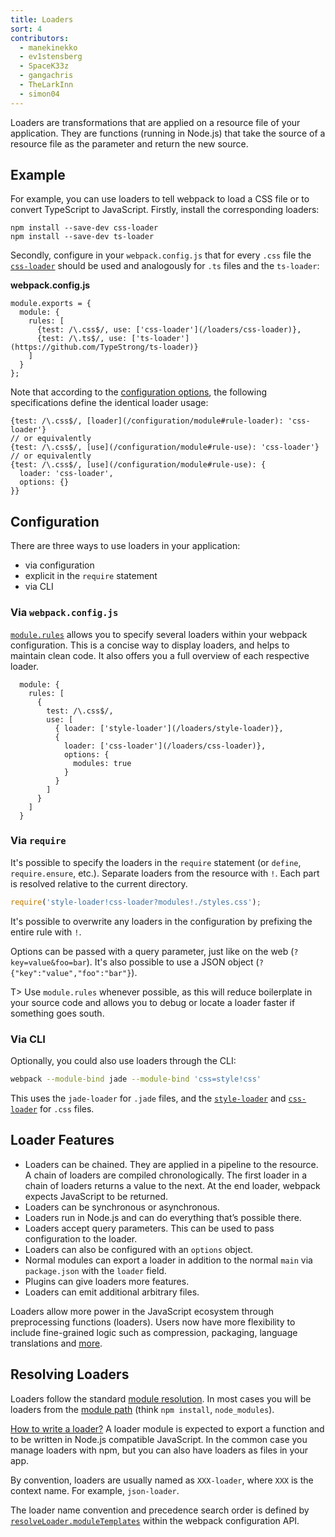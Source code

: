 ```yaml
---
title: Loaders
sort: 4
contributors:
  - manekinekko
  - ev1stensberg
  - SpaceK33z
  - gangachris
  - TheLarkInn
  - simon04
---
```


Loaders are transformations that are applied on a resource file of your application. They are functions (running in Node.js) that take the source of a resource file as the parameter and return the new source.

## Example

For example, you can use loaders to tell webpack to load a CSS file or to convert TypeScript to JavaScript. Firstly, install the corresponding loaders:

```
npm install --save-dev css-loader
npm install --save-dev ts-loader
```

Secondly, configure in your `webpack.config.js` that for every `.css` file the [`css-loader`](/loaders/css-loader) should be used and analogously for `.ts` files and the `ts-loader`:

**webpack.config.js**

```js-with-links-with-details
module.exports = {
  module: {
    rules: [
      {test: /\.css$/, use: ['css-loader'](/loaders/css-loader)},
      {test: /\.ts$/, use: ['ts-loader'](https://github.com/TypeStrong/ts-loader)}
    ]
  }
};
```

Note that according to the [configuration options](/configuration#options), the following specifications define the identical loader usage:

```js-with-links-with-details
{test: /\.css$/, [loader](/configuration/module#rule-loader): 'css-loader'}
// or equivalently
{test: /\.css$/, [use](/configuration/module#rule-use): 'css-loader'}
// or equivalently
{test: /\.css$/, [use](/configuration/module#rule-use): {
  loader: 'css-loader',
  options: {}
}}
```

## Configuration

There are three ways to use loaders in your application:

* via configuration
* explicit in the `require` statement
* via CLI

### Via `webpack.config.js`

[`module.rules`](https://webpack.js.org/configuration/module/#module-rules) allows you to specify several loaders within your webpack configuration.
This is a concise way to display loaders, and helps to maintain clean code. It also offers you a full overview of each respective loader.

```js-with-links-with-details
  module: {
    rules: [
      {
        test: /\.css$/,
        use: [
          { loader: ['style-loader'](/loaders/style-loader)},
          {
            loader: ['css-loader'](/loaders/css-loader)},
            options: {
              modules: true
            }
          }
        ]
      }
    ]
  }
```

### Via `require`

It's possible to specify the loaders in the `require` statement (or `define`, `require.ensure`, etc.). Separate loaders from the resource with `!`. Each part is resolved relative to the current directory.

```js
require('style-loader!css-loader?modules!./styles.css');
```

It's possible to overwrite any loaders in the configuration by prefixing the entire rule with `!`.

Options can be passed with a query parameter, just like on the web (`?key=value&foo=bar`). It's also possible to use a JSON object (`?{"key":"value","foo":"bar"}`).

T> Use `module.rules` whenever possible, as this will reduce boilerplate in your source code and allows you to debug or locate a loader faster if something goes south.

### Via CLI

Optionally, you could also use loaders through the CLI:

```sh
webpack --module-bind jade --module-bind 'css=style!css'
```

This uses the `jade-loader` for `.jade` files, and the [`style-loader`](/loaders/style-loader) and [`css-loader`](/loaders/css-loader) for `.css` files.

## Loader Features

* Loaders can be chained. They are applied in a pipeline to the resource. A chain of loaders are compiled chronologically. The first loader in a chain of loaders returns a value to the next. At the end loader, webpack expects JavaScript to be returned.
* Loaders can be synchronous or asynchronous.
* Loaders run in Node.js and can do everything that’s possible there.
* Loaders accept query parameters. This can be used to pass configuration to the loader.
* Loaders can also be configured with an `options` object.
* Normal modules can export a loader in addition to the normal `main` via `package.json` with the `loader` field.
* Plugins can give loaders more features.
* Loaders can emit additional arbitrary files.

Loaders allow more power in the JavaScript ecosystem through preprocessing
functions (loaders). Users now have more flexibility to include fine-grained logic such as compression, packaging, language translations and [more](/loaders).

## Resolving Loaders

Loaders follow the standard [module resolution](/concepts/module-resolution/). In most cases you will be loaders from the [module path](/concepts/module-resolution/#module-paths) (think `npm install`, `node_modules`).

[How to write a loader?](/development/how-to-write-a-loader) A loader module is expected to export a function and to be written in Node.js compatible JavaScript. In the common case you manage loaders with npm, but you can also have loaders as files in your app.

By convention, loaders are usually named as `XXX-loader`, where `XXX` is the context name. For example, `json-loader`.

The loader name convention and precedence search order is defined by [`resolveLoader.moduleTemplates`](/configuration/resolve#resolveloader) within the webpack configuration API.
